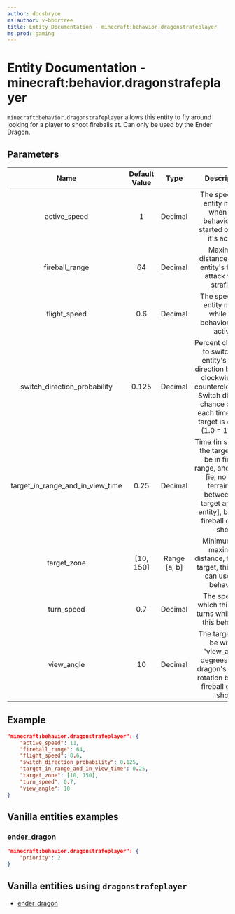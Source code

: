 ```yaml
---
author: docsbryce
ms.author: v-bbortree
title: Entity Documentation - minecraft:behavior.dragonstrafeplayer
ms.prod: gaming
---
```


# Entity Documentation - minecraft:behavior.dragonstrafeplayer

`minecraft:behavior.dragonstrafeplayer` allows this entity to fly around looking for a player to shoot fireballs at. Can only be used by the Ender Dragon.

## Parameters
| Name| Default Value| Type| Description |
|:-----------:|:-----------:|:-----------:|:-----------:|
| active_speed| 1| Decimal| The speed this entity moves when this behavior has started or while it's active. |
| fireball_range| 64| Decimal| Maximum distance of this entity's fireball attack while strafing. |
| flight_speed| 0.6| Decimal| The speed this entity moves while this behavior is not active. |
| switch_direction_probability| 0.125| Decimal| Percent chance to to switch this entity's strafe direction between clockwise and counterclockwise. Switch direction chance occurs each time a new target is chosen (1.0 = 100%). |
| target_in_range_and_in_view_time| 0.25| Decimal| Time (in seconds) the target must be in fireball range, and in view [ie, no solid terrain in-between the target and this entity], before a fireball can be shot. |
| target_zone| [10, 150]| Range [a, b]| Minimum and maximum distance, from the target, this entity can use this behavior. |
| turn_speed| 0.7| Decimal| The speed at which this entity turns while using this behavior. |
| view_angle| 10| Decimal| The target must be within "view_angle" degrees of the dragon's current rotation before a fireball can be shot. |



## Example

```json
"minecraft:behavior.dragonstrafeplayer": {
    "active_speed": 11,
    "fireball_range": 64,
    "flight_speed": 0.6,
    "switch_direction_probability": 0.125,
    "target_in_range_and_in_view_time": 0.25,
    "target_zone": [10, 150],
    "turn_speed": 0.7,
    "view_angle": 10
}
```

## Vanilla entities examples

### ender_dragon

```json
"minecraft:behavior.dragonstrafeplayer": {
    "priority": 2
}
```

## Vanilla entities using `dragonstrafeplayer`

- [ender_dragon](../../../../Source/VanillaBehaviorPack_Snippets/entities/ender_dragon.md)


